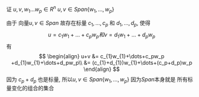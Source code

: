 
证 $u,v,w_{1}\dots w_p \in R^{n}$  $u,v\in Span \{w_{1},\dots,w_p\}$ 

由于 向量$u,v\in Span$ 故存在标量 $c_1,\dots,c_{p}$ 和 $d_1,\dots,d_{p}$, 使得
$$
u=c_{1}w_{1}+\dots+c_pw_p 和 v=d_{1}w_{1}+\dots+d_pw_p
$$
有
$$
\begin{align}
u+v &= c_{1}w_{1}+\dots+c_pw_p  +d_{1}w_{1}+\dots+d_pw_p\\
&= (c_{1}+d_{1})w_{1}+\dots+(c_p+d_p)w_p
\end{align}
$$
因为 $c_{p}+d_{p}$ 也是标量, 所以$u,v\in Span \{w_{1},\dots,w_p\}$ 
	因为$Span$本身就是 所有标量变化的组合的集合


